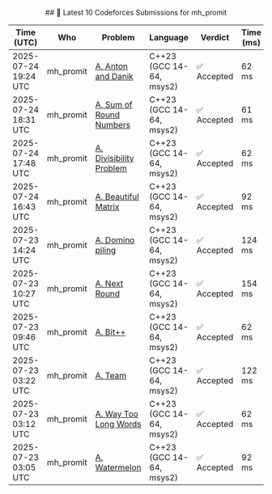 <p align="center">
<p align="center">
<p align="center">
<p align="center">
<p align="center">
<p align="center">
<p align="center">
<p align="center">
<p align="center">
<p align="center">
<p align="center">
<p align="center">
<p align="center">
<p align="center">
<p align="center">
<p align="center">
<p align="center">
<p align="center">
<p align="center">
<p align="center">
<p align="center">
<p align="center">
<p align="center">
<p align="center">
<p align="center">
<p align="center">
<p align="center">
<p align="center">
<p align="center">
<p align="center">
<p align="center">
<p align="center">
  ## 🚀 Latest 10 Codeforces Submissions for mh_promit
</p>


| Time (UTC) | Who | Problem | Language | Verdict | Time (ms) | Memory | Submission |
|------------|-----|---------|----------|---------|-----------|--------|------------|
| 2025-07-24 19:24 UTC | mh_promit | [A. Anton and Danik](https://codeforces.com/contest/734/problem/A) | C++23 (GCC 14-64, msys2) | ✅ Accepted | 62 ms | 0 KB | [Link](https://codeforces.com/contest/734/submission/330670021) |
| 2025-07-24 18:31 UTC | mh_promit | [A. Sum of Round Numbers](https://codeforces.com/contest/1352/problem/A) | C++23 (GCC 14-64, msys2) | ✅ Accepted | 61 ms | 0 KB | [Link](https://codeforces.com/contest/1352/submission/330664729) |
| 2025-07-24 17:48 UTC | mh_promit | [A. Divisibility Problem](https://codeforces.com/contest/1328/problem/A) | C++23 (GCC 14-64, msys2) | ✅ Accepted | 62 ms | 0 KB | [Link](https://codeforces.com/contest/1328/submission/330658747) |
| 2025-07-24 16:43 UTC | mh_promit | [A. Beautiful Matrix](https://codeforces.com/contest/263/problem/A) | C++23 (GCC 14-64, msys2) | ✅ Accepted | 92 ms | 0 KB | [Link](https://codeforces.com/contest/263/submission/330649229) |
| 2025-07-23 14:24 UTC | mh_promit | [A. Domino piling](https://codeforces.com/contest/50/problem/A) | C++23 (GCC 14-64, msys2) | ✅ Accepted | 124 ms | 100 KB | [Link](https://codeforces.com/contest/50/submission/330529735) |
| 2025-07-23 10:27 UTC | mh_promit | [A. Next Round](https://codeforces.com/contest/158/problem/A) | C++23 (GCC 14-64, msys2) | ✅ Accepted | 154 ms | 100 KB | [Link](https://codeforces.com/contest/158/submission/330497355) |
| 2025-07-23 09:46 UTC | mh_promit | [A. Bit++](https://codeforces.com/contest/282/problem/A) | C++23 (GCC 14-64, msys2) | ✅ Accepted | 62 ms | 100 KB | [Link](https://codeforces.com/contest/282/submission/330492452) |
| 2025-07-23 03:22 UTC | mh_promit | [A. Team](https://codeforces.com/contest/231/problem/A) | C++23 (GCC 14-64, msys2) | ✅ Accepted | 122 ms | 0 KB | [Link](https://codeforces.com/contest/231/submission/330452014) |
| 2025-07-23 03:12 UTC | mh_promit | [A. Way Too Long Words](https://codeforces.com/contest/71/problem/A) | C++23 (GCC 14-64, msys2) | ✅ Accepted | 62 ms | 0 KB | [Link](https://codeforces.com/contest/71/submission/330451015) |
| 2025-07-23 03:05 UTC | mh_promit | [A. Watermelon](https://codeforces.com/contest/4/problem/A) | C++23 (GCC 14-64, msys2) | ✅ Accepted | 92 ms | 100 KB | [Link](https://codeforces.com/contest/4/submission/330450379) |
